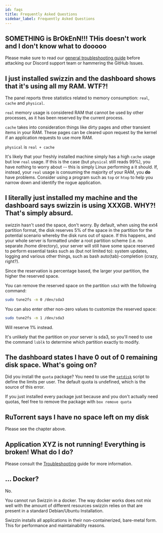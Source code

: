 ```yaml
---
id: faqs
title: Frequently Asked Questions
sidebar_label: Frequently Asked Questions
---
```


## SOMETHING is BrOkEnN!!! THis doesn't work and I don't know what to dooooo

Please make sure to read our [general troubleshooting guide](guides/troubleshooting.md) before attacking our Discord support team or hammering the GitHub Issues.


## I just installed swizzin and the dashboard shows that it's using all my RAM. WTF?!

The panel reports three statistics related to memory consumption: `real`, `cache` and `physical`.

`real` memory usage is considered RAM that cannot be used by other processes, as it has been reserved by the current process.

`cache` takes into consideration things like dirty pages and other transient items in your RAM. These pages can be cleared upon request by the kernel if an application requests to use more RAM.

`physical` is `real + cache`

It's likely that your freshly installed machine simply has a high `cache` usage but low `real` usage. If this is the case (but `physical` still reads 99%), you have nothing to worry about -- this is simply Linux performing a it should. If, instead, your `real` usage is consuming the majority of your RAM, you **do** have problems. Consider using a program such as `top` or `htop` to help you narrow down and identify the rogue application.

## I literally just installed my machine and the dashboard says swizzin is using XXXGB. WHY?! That's simply absurd.

swizzin hasn't used the space, don't worry. By default, when using the ext4 partition format, the disk reserves 5% of the space in the partition for the potential scenario whereby the disk runs out of space. If this happens, and your whole server is formatted under a root partition scheme (i.e. no separate /home directory), your server will still have some space reserved to perform essential tasks such as (but not limited to): system updates, logging and various other things, such as bash auto(tab)-completion (crazy, right?).

Since the reservation is percentage based, the larger your partition, the higher the reserved space.

You can remove the reserved space on the partition `sda3` with the following command:

```bash
sudo tune2fs -m 0 /dev/sda3
```

You can also enter other non-zero values to customize the reserved space:

```bash
sudo tune2fs -m 1 /dev/sda3
```

Will reserve 1% instead.

It's unlikely that the partition on *your* server is sda3, so you'll need to use the command `lsblk` to determine which partition exactly to modify.

## The dashboard states I have 0 out of 0 remaining disk space. What's going on?

Did you install the `quota` package? You need to use the [`setdisk`](/scripts/setdisk) script to define the limits per user. The default quota is undefined, which is the source of this error.

If you just installed every package just because and you don't actually need quotas, feel free to remove the package with `box remove quota`

## RuTorrent says I have no space left on my disk

Please see the chapter above.

## Application XYZ is not running! Everything is broken! What do I do?
Please consult the [Troubleshooting](/guides/troubleshooting) guide for more information.

## ... Docker?

No.

You cannot run Swizzin in a docker. The way docker works does not mix well with the amount of different resources swizzin relies on that are present in a standard Debian/Ubuntu Installation.

Swizzin installs all applications in their non-containerized, bare-metal form. This for performance and maintainability reasons. 
